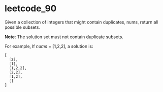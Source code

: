 # leetcode_90

Given a collection of integers that might contain duplicates, nums, return all possible subsets.

**Note**: The solution set must not contain duplicate subsets.

For example,
If *nums* = [1,2,2], a solution is:

```
[
  [2],
  [1],
  [1,2,2],
  [2,2],
  [1,2],
  []
]
```
